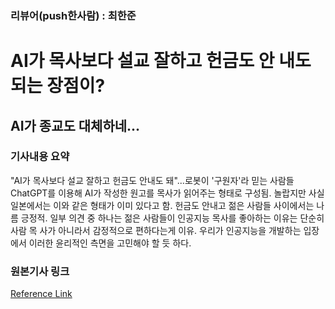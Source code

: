 
### 리뷰어(push한사람) : 최한준


# AI가 목사보다 설교 잘하고 헌금도 안 내도 되는 장점이?

## AI가 종교도 대체하네...


### 기사내용 요약
"AI가 목사보다 설교 잘하고 헌금도 안내도 돼"...로봇이 '구원자'라 믿는 사람들
ChatGPT를 이용해 AI가 작성한 원고를 목사가 읽어주는 형태로 구성됨.
놀랍지만 사실 일본에서는 이와 같은 형태가 이미 있다고 함.
헌금도 안내고 젊은 사람들 사이에서는 나름 긍정적.
일부 의견 중 하나는 젊은 사람들이 인공지능 목사를 좋아하는 이유는 단순히 사람 목
사가 아니라서 감정적으로 편하다는게 이유.
우리가 인공지능을 개발하는 입장에서 이러한 윤리적인 측면을 고민해야 할 듯 하다.


### 원본기사 링크
[Reference Link](https://www.insight.co.kr/news/432961)
